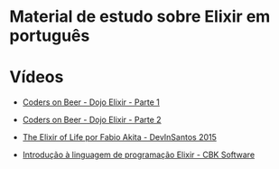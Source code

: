 # Material de estudo sobre Elixir em português

# Vídeos
  * [Coders on Beer - Dojo Elixir - Parte 1](https://www.youtube.com/watch?v=G5I-a8bbNjM)

  * [Coders on Beer - Dojo Elixir - Parte 2](https://www.youtube.com/watch?v=C01lC0CtR2k)

  * [The Elixir of Life por Fabio Akita - DevInSantos 2015](https://www.youtube.com/watch?v=7eYA8c8yABU)

  * [Introdução à linguagem de programação Elixir - CBK Software](https://www.youtube.com/watch?v=8Ng6TfAj7Sk)
